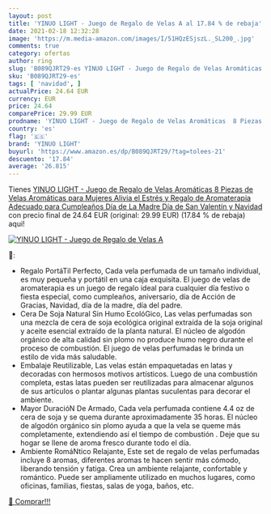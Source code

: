 ```yaml
---
layout: post
title: 'YINUO LIGHT - Juego de Regalo de Velas A al 17.84 % de rebaja'
date: 2021-02-18 12:32:28
image: 'https://m.media-amazon.com/images/I/51HQzESjszL._SL200_.jpg'
comments: true
category: ofertas
author: ring
slug: 'B089QJRT29-es YINUO LIGHT - Juego de Regalo de Velas Aromáticas 8 Piezas...'
sku: 'B089QJRT29-es'
tags: [ 'navidad', ]
actualPrice: 24.64 EUR
currency: EUR
price: 24.64
comparePrice: 29.99 EUR
prodname: 'YINUO LIGHT - Juego de Regalo de Velas Aromáticas  8 Piezas de Velas Aromáticas para Mujeres  Alivia el Estrés y Regalo de Aromaterapia Adecuado para Cumpleaños  Día de La Madre  Día de San Valentín y Navidad'
country: 'es'
flag: '🇪🇸'
brand: 'YINUO LIGHT'
buyurl: 'https://www.amazon.es/dp/B089QJRT29/?tag=tolees-21'
descuento: '17.84'
average: '26.815'
---
```


Tienes [YINUO LIGHT - Juego de Regalo de Velas Aromáticas  8 Piezas de Velas Aromáticas para Mujeres  Alivia el Estrés y Regalo de Aromaterapia Adecuado para Cumpleaños  Día de La Madre  Día de San Valentín y Navidad](https://www.amazon.es/dp/B089QJRT29/?tag=tolees-21) con precio final de  24.64 EUR (original: 29.99 EUR) (17.84 %  de rebaja) aqui!

[![YINUO LIGHT - Juego de Regalo de Velas A](https://m.media-amazon.com/images/I/51HQzESjszL._SL200_.jpg)](https://www.amazon.es/dp/B089QJRT29/?tag=tolees-21)

🔎:

- Regalo PortáTil Perfecto, Cada vela perfumada de un tamaño individual, es muy pequeña y portátil en una caja exquisita. El juego de velas de aromaterapia es un juego de regalo ideal para cualquier día festivo o fiesta especial, como cumpleaños, aniversario, día de Acción de Gracias, Navidad, día de la madre, día del padre.
- Cera De Soja Natural Sin Humo EcolóGico, Las velas perfumadas son una mezcla de cera de soja ecológica original extraída de la soja original y aceite esencial extraído de la planta natural. El núcleo de algodón orgánico de alta calidad sin plomo no produce humo negro durante el proceso de combustión. El juego de velas perfumadas le brinda un estilo de vida más saludable.
- Embalaje Reutilizable, Las velas están empaquetadas en latas y decoradas con hermosos motivos artísticos. Luego de una combustión completa, estas latas pueden ser reutilizadas para almacenar algunos de sus artículos o plantar algunas plantas suculentas para decorar el ambiente.
- Mayor DuracióN De Armado, Cada vela perfumada contiene 4.4 oz de cera de soja y se quema durante aproximadamente 35 horas. El núcleo de algodón orgánico sin plomo ayuda a que la vela se queme más completamente, extendiendo así el tiempo de combustión . Deje que su hogar se llene de aroma fresco durante todo el día.
- Ambiente RomáNtico Relajante, Este set de regalo de velas perfumadas incluye 8 aromas, diferentes aromas te hacen sentir más cómodo, liberando tensión y fatiga. Crea un ambiente relajante, confortable y romántico. Puede ser ampliamente utilizado en muchos lugares, como oficinas, familias, fiestas, salas de yoga, baños, etc.

[🛒 Comprar!!!](https://www.amazon.es/dp/B089QJRT29/?tag=tolees-21)

